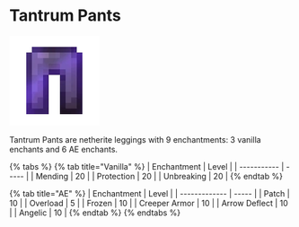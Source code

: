 # Tantrum Pants

![](<../../.gitbook/assets/Tantrum Pants.gif>)

Tantrum Pants are netherite leggings with 9 enchantments: 3 vanilla enchants and 6 AE enchants.

{% tabs %}
{% tab title="Vanilla" %}
| Enchantment | Level |
| ----------- | ----- |
| Mending     | 20    |
| Protection  | 20    |
| Unbreaking  | 20    |
{% endtab %}

{% tab title="AE" %}
| Enchantment   | Level |
| ------------- | ----- |
| Patch         | 10    |
| Overload      | 5     |
| Frozen        | 10    |
| Creeper Armor | 10    |
| Arrow Deflect | 10    |
| Angelic       | 10    |
{% endtab %}
{% endtabs %}
